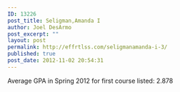 ```yaml
---
ID: 13226
post_title: Seligman,Amanda I
author: Joel DesArmo
post_excerpt: ""
layout: post
permalink: http://effrtlss.com/seligmanamanda-i-3/
published: true
post_date: 2012-11-02 20:54:31
---
```

<p>Average GPA in Spring 2012 for first course listed: 2.878</p>